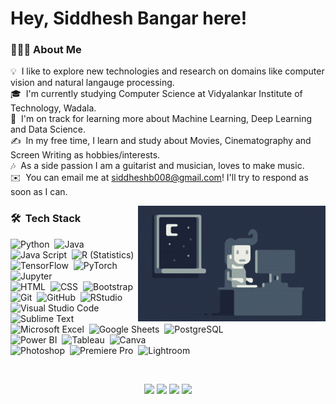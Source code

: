 # Hey, Siddhesh Bangar here!</h2>

<h3> 👨🏻‍💻 About Me </h3>

💡 &nbsp;I like to explore new technologies and research on domains like computer vision and natural langauge processing.\
🎓 &nbsp;I'm currently studying Computer Science at Vidyalankar Institute of Technology, Wadala.\
🌱 &nbsp;I'm on track for learning more about Machine Learning, Deep Learning and Data Science.\
✍️ &nbsp;In my free time, I learn and study about Movies, Cinematography and Screen Writing as hobbies/interests.\
🎶 &nbsp;As a side passion I am a guitarist and musician, loves to make music.\
✉️ &nbsp;You can email me at siddheshb008@gmail.com! I'll try to respond as soon as I can.

<img alt="Night Coding" src="https://raw.githubusercontent.com/AVS1508/AVS1508/master/assets/Night-Coding.gif" align="right"/>

### 🛠 &nbsp;Tech Stack

![Python](https://img.shields.io/badge/-Python-333333?style=flat&logo=python)&nbsp;
![Java](https://img.shields.io/badge/-Java-333333?style=flat&logo=Java&logoColor=FFA518)&nbsp;
![Java Script](https://img.shields.io/badge/-Java%20Script-333333?style=flat&logo=JavaScript&logoColor=F7DF1E)&nbsp;
![R (Statistics)](https://img.shields.io/badge/-R-333333?style=flat&logo=R&logoColor=276DC3)\
![TensorFlow](https://img.shields.io/badge/-Tensorflow-333333?style=flat&logo=TensorFlow)&nbsp;
![PyTorch](https://img.shields.io/badge/-PyTorch-333333?style=flat&logo=PyTorch)&nbsp;
![Jupyter](https://img.shields.io/badge/-Jupyter-333333?style=flat&logo=Jupyter)\
![HTML](https://img.shields.io/badge/-HTML-333333?style=flat&logo=HTML5)&nbsp;
![CSS](https://img.shields.io/badge/-CSS-333333?style=flat&logo=CSS3&logoColor=1572B6)&nbsp;
![Bootstrap](https://img.shields.io/badge/-Bootstrap-333333?style=flat&logo=bootstrap&logoColor=563D7C)\
![Git](https://img.shields.io/badge/-Git-333333?style=flat&logo=git)&nbsp;
![GitHub](https://img.shields.io/badge/-GitHub-333333?style=flat&logo=github)&nbsp;
![RStudio](https://img.shields.io/badge/-RStudio-333333?style=flat&logo=rstudio)&nbsp;
![Visual Studio Code](https://img.shields.io/badge/-VS%20Code-333333?style=flat&logo=visual-studio-code&logoColor=007ACC)
![Sublime Text](https://img.shields.io/badge/-SublimeText-333333?style=flat&logo=sublimetext)\
![Microsoft Excel](https://img.shields.io/badge/-Excel-333333?style=flat&logo=microsoft-excel)&nbsp;
![Google Sheets](https://img.shields.io/badge/-Google%20Sheets-333333?style=flat&logo=google-sheets)&nbsp;
![PostgreSQL](https://img.shields.io/badge/-Postgre%20SQL-333333?style=flat&logo=PostgreSQL)\
![Power BI](https://img.shields.io/badge/-Power%20BI-333333?style=flat&logo=powerbi)&nbsp;
![Tableau](https://img.shields.io/badge/-Tableau-333333?style=flat&logo=Tableau)&nbsp;
![Canva](https://img.shields.io/badge/-Canva-333333?style=flat&logo=canva)\
![Photoshop](https://img.shields.io/badge/-Photoshop-333333?style=flat&logo=adobe-photoshop)&nbsp;
![Premiere Pro](https://img.shields.io/badge/-Premiere%20Pro-333333?style=flat&logo=adobe-premiere-pro)&nbsp;
![Lightroom](https://img.shields.io/badge/-Lightroom-333333?style=flat&logo=adobe-lightroom)

<br>
<p align="center">
<a href="https://linkedin.com/in/siddheshbangar"><img src="https://img.shields.io/badge/-Siddhesh%20Bangar-0077B5?style=flat-square&logo=Linkedin&logoColor=white"/></a>
<a href="siddheshb008@gmail.com"><img src="https://img.shields.io/badge/-siddheshb008@gmail.com-D14836?style=flat-square&logo=Gmail&logoColor=white"/></a>
<a href="https://medium.com/@siddheshb008"><img src="https://img.shields.io/badge/-Siddhesh%20Bangar-333333?style=flat-square&logo=Medium&logoColor=white"/></a>
<a href="https://instagram.com/thatsiddhesh"><img src="https://img.shields.io/badge/-@thatsiddhesh-E4405F?style=flat-square&logo=Instagram&logoColor=white"/></a>
</p>
